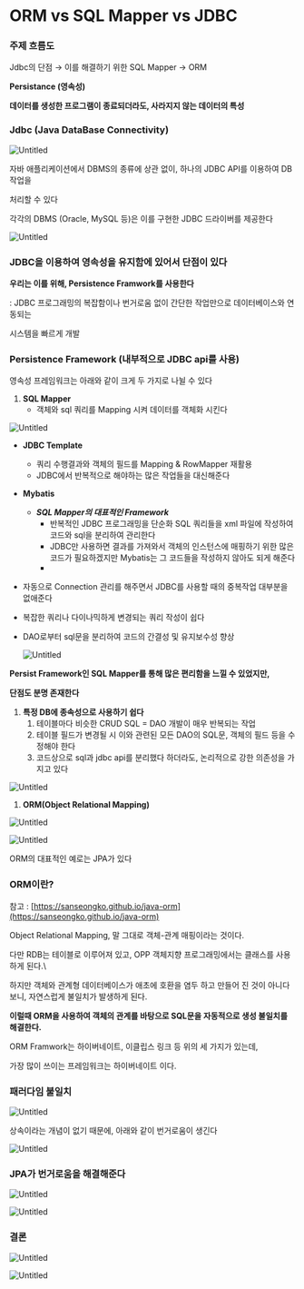 # ORM vs SQL Mapper vs JDBC

### 주제 흐름도

Jdbc의 단점 → 이를 해결하기 위한 SQL Mapper → ORM

**Persistance (영속성)**

**데이터를 생성한 프로그램이 종료되더라도, 사라지지 않는 데이터의 특성**

### Jdbc (Java DataBase Connectivity)

![Untitled](ORM%20vs%20SQL%20Mapper%20vs%20JDBC%20bd53279fe03e4f63aebb3e3deb2248a6/Untitled.png)

자바 애플리케이션에서 DBMS의 종류에 상관 없이, 하나의 JDBC API를 이용하여 DB작업을

처리할 수 있다

각각의 DBMS (Oracle, MySQL 등)은 이를 구현한 JDBC 드라이버를 제공한다

![Untitled](ORM%20vs%20SQL%20Mapper%20vs%20JDBC%20bd53279fe03e4f63aebb3e3deb2248a6/Untitled%201.png)

### JDBC을 이용하여 영속성을 유지함에 있어서 단점이 있다

**우리는 이를 위해, Persistence Framwork를 사용한다**

: JDBC 프로그래밍의 복잡함이나 번거로움 없이 간단한 작업만으로 데이터베이스와 연동되는

시스템을 빠르게 개발

### Persistence Framework (내부적으로 JDBC api를 사용)

영속성 프레임워크는 아래와 같이 크게 두 가지로 나뉠 수 있다

1. **SQL Mapper** 
    - 객체와 sql 쿼리를 Mapping 시켜 데이터를 객체화 시킨다

![Untitled](ORM%20vs%20SQL%20Mapper%20vs%20JDBC%20bd53279fe03e4f63aebb3e3deb2248a6/Untitled%202.png)

- **JDBC Template**
    - 쿼리 수행결과와 객체의 필드를 Mapping & RowMapper 재활용
    - JDBC에서 반복적으로 해야하는 많은 작업들을 대신해준다

- **Mybatis**
    - ***SQL Mapper의 대표적인 Framework***
        - 반복적인 JDBC 프로그래밍을 단순화 SQL 쿼리들을 xml 파일에 작성하여 코드와 sql을 분리하여 관리한다
        - JDBC만 사용하면 결과를 가져와서 객체의 인스턴스에 매핑하기 위한 많은 코드가 필요하겠지만 Mybatis는 그 코드들을 작성하지 않아도 되게 해준다
        - 
- 자동으로 Connection 관리를 해주면서 JDBC를 사용할 때의 중복작업 대부분을 없애준다
- 복잡한 쿼리나 다이나믹하게 변경되는 쿼리 작성이 쉽다
- DAO로부터 sql문을 분리하여 코드의 간결성 및 유지보수성 향상
    
    ![Untitled](ORM%20vs%20SQL%20Mapper%20vs%20JDBC%20bd53279fe03e4f63aebb3e3deb2248a6/Untitled%203.png)
    

**Persist Framework인 SQL Mapper를 통해 많은 편리함을 느낄 수 있었지만,**

**단점도 분명 존재한다**

1. **특정 DB에 종속성으로 사용하기 쉽다**
    1. 테이블마다 비슷한 CRUD SQL = DAO 개발이 매우 반복되는 작업
    2. 테이블 필드가 변경될 시 이와 관련된 모든 DAO의 SQL문, 객체의 필드 등을 수정해야 한다
    3. 코드상으로 sql과 jdbc api를 분리했다 하더라도, 논리적으로 강한 의존성을 가지고 있다

![Untitled](ORM%20vs%20SQL%20Mapper%20vs%20JDBC%20bd53279fe03e4f63aebb3e3deb2248a6/Untitled%204.png)

1. **ORM(Object Relational Mapping)**

![Untitled](ORM%20vs%20SQL%20Mapper%20vs%20JDBC%20bd53279fe03e4f63aebb3e3deb2248a6/Untitled%205.png)

![Untitled](ORM%20vs%20SQL%20Mapper%20vs%20JDBC%20bd53279fe03e4f63aebb3e3deb2248a6/Untitled%206.png)

ORM의 대표적인 예로는 JPA가 있다

### **ORM이란?**

참고 : [https://sanseongko.github.io/java-orm](https://sanseongko.github.io/java-orm)

Object Relational Mapping, 말 그대로 객체-관계 매핑이라는 것이다. 

다만 RDB는 테이블로 이루어져 있고, OPP 객체지향 프로그래밍에서는 클래스를 사용하게 된다.\

하지만 객체와 관계형 데이터베이스가 애초에 호환을 염두 하고 만들어 진 것이 아니다보니, 자연스럽게 불일치가 발생하게 된다. 

**이럴때 ORM을 사용하여 객체의 관계를 바탕으로 SQL문을 자동적으로 생성 불일치를 해결한다.**

ORM Framwork는 하이버네이트, 이클립스 링크 등 위의 세 가지가 있는데,

가장 많이 쓰이는 프레임워크는 하이버네이트 이다.

### 패러다임 불일치

![Untitled](ORM%20vs%20SQL%20Mapper%20vs%20JDBC%20bd53279fe03e4f63aebb3e3deb2248a6/Untitled%207.png)

상속이라는 개념이 없기 때문에, 아래와 같이 번거로움이 생긴다

![Untitled](ORM%20vs%20SQL%20Mapper%20vs%20JDBC%20bd53279fe03e4f63aebb3e3deb2248a6/Untitled%208.png)

### JPA가 번거로움을 해결해준다

![Untitled](ORM%20vs%20SQL%20Mapper%20vs%20JDBC%20bd53279fe03e4f63aebb3e3deb2248a6/Untitled%209.png)

![Untitled](ORM%20vs%20SQL%20Mapper%20vs%20JDBC%20bd53279fe03e4f63aebb3e3deb2248a6/Untitled%2010.png)

### 결론

![Untitled](ORM%20vs%20SQL%20Mapper%20vs%20JDBC%20bd53279fe03e4f63aebb3e3deb2248a6/Untitled%2011.png)

![Untitled](ORM%20vs%20SQL%20Mapper%20vs%20JDBC%20bd53279fe03e4f63aebb3e3deb2248a6/Untitled%2012.png)
